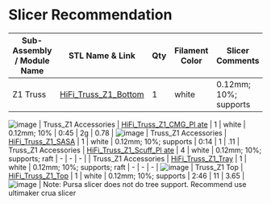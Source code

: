 # Slicer Recommendation 

|  **Sub-Assembly / Module Name** | **STL Name & Link** | **Qty** | **Filament Color** | **Slicer Comments** | **Approx Print Time [h:mm]** | **Approx Filament Used [g]** | **Approx Filament Used [m]** |
| ---- | --- | --- | --- | --- | --- | --- | --- |
| Z1 Truss | [HiFi_Truss_Z1_Bottom](https://github.com/ISS-Mimic/Mimic/blob/main/3D_Printing/Truss_Z1/HiFi_Truss_Z1_Bottom.stl) | 1 | white | 0.12mm; 10%; supports | 3:05 | 9g | 3.12 |
![image](https://user-images.githubusercontent.com/58833710/192929015-9e2494df-719b-447e-ab08-ed0259894c2c.png)
| Truss_Z1 Accessories | [HiFi_Truss_Z1_CMG_Pl ate](https://github.com/ISS-Mimic/Mimic/blob/main/3D_Printing/Truss_Z1/HiFi_Truss_Z1_CMG_Plate.stl) | 1 | white | 0.12mm; 10% | 0:45 | 2g | 0.78 |
![image](https://user-images.githubusercontent.com/58833710/194179304-ba20abde-9eb5-474b-97bb-8eff8d56393c.png)
| Truss_Z1 Accessories | [HiFi_Truss_Z1_SASA](https://github.com/ISS-Mimic/Mimic/blob/main/3D_Printing/Truss_Z1/HiFi_Truss_Z1_SASA.stl) | 1 | white | 0.12mm; 10%; supports | 0:14 | 1 | .11
| Truss_Z1 Accessories | [HiFi_Truss_Z1_Scuff_Pl ate](https://github.com/ISS-Mimic/Mimic/blob/main/3D_Printing/Truss_Z1/HiFi_Truss_Z1_Scuff_Plate.stl) | 4 | white | 0.12mm; 10%; supports; raft | - | - | - |
| Truss_Z1 Accessories | [HiFi_Truss_Z1_Tray](https://github.com/ISS-Mimic/Mimic/blob/main/3D_Printing/Truss_Z1/HiFi_Truss_Z1_Tray.stl) | 1 | white | 0.12mm; 10%; supports; raft | - | - | - |
![image](https://user-images.githubusercontent.com/58833710/194180116-e5bd2fd7-850c-436e-9226-6d004ee2c84a.png)
| Truss_Z1 Top | [HiFi_Truss_Z1_Top](https://github.com/ISS-Mimic/Mimic/blob/main/3D_Printing/Truss_Z1/HiFi_Truss_Z1_Top.stl) | 1 | white | 0.12mm; 10%; supports | 2:46 | 11 | 3.65 |
![image](https://user-images.githubusercontent.com/58833710/194180883-8ac833f9-61d9-4dbf-ba2d-676b47d3c1e4.png) | Note: Pursa slicer does not do tree support.  Recommend use ultimaker crua slicer 
